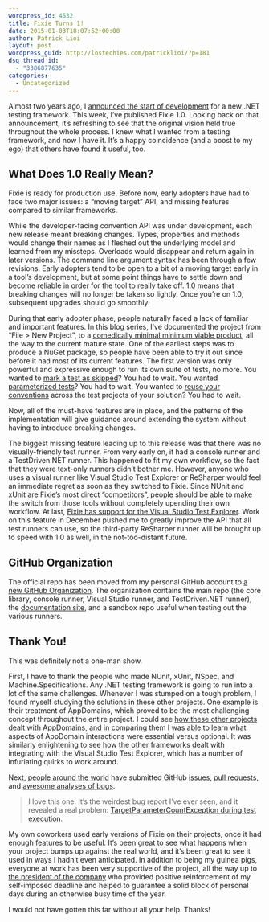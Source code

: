 ```yaml
---
wordpress_id: 4532
title: Fixie Turns 1!
date: 2015-01-03T18:07:52+00:00
author: Patrick Lioi
layout: post
wordpress_guid: http://lostechies.com/patricklioi/?p=181
dsq_thread_id:
  - "3386877635"
categories:
  - Uncategorized
---
```

Almost two years ago, I [announced the start of development](http://patrick.lioi.net/2013/03/08/insufficiently-round-wheels/) for a new .NET testing framework. This week, I&#8217;ve published Fixie 1.0. Looking back on that announcement, it&#8217;s refreshing to see that the original vision held true throughout the whole process. I knew what I wanted from a testing framework, and now I have it. It&#8217;s a happy coincidence (and a boost to my ego) that others have found it useful, too.

## What Does 1.0 Really Mean?

Fixie is ready for production use. Before now, early adopters have had to face two major issues: a &#8220;moving target&#8221; API, and missing features compared to similar frameworks.

While the developer-facing convention API was under development, each new release meant breaking changes. Types, properties and methods would change their names as I fleshed out the underlying model and learned from my missteps. Overloads would disappear and return again in later versions. The command line argument syntax has been through a few revisions. Early adopters tend to be open to a bit of a moving target early in a tool&#8217;s development, but at some point things have to settle down and become reliable in order for the tool to really take off. 1.0 means that breaking changes will no longer be taken so lightly. Once you&#8217;re on 1.0, subsequent upgrades should go smoothly.

During that early adopter phase, people naturally faced a lack of familiar and important features. In this blog series, I&#8217;ve documented the project from &#8220;File > New Project&#8221;, to a [comedically minimal minimum viable product](http://patrick.lioi.net/2013/03/26/bootstrapping/), all the way to the current mature state. One of the earliest steps was to produce a NuGet package, so people have been able to try it out since before it had most of its current features. The first version was only powerful and expressive enough to run its own suite of tests, no more. You wanted to [mark a test as skipped](https://fixie.github.io/docs/skipping-tests/)? You had to wait. You wanted [parameterized tests](https://fixie.github.io/docs/parameterized-test-methods/)? You had to wait. You wanted to [reuse your conventions](https://fixie.github.io/docs/reusing-conventions/) across the test projects of your solution? You had to wait.

Now, all of the must-have features are in place, and the patterns of the implementation will give guidance around extending the system without having to introduce breaking changes.

The biggest missing feature leading up to this release was that there was no visually-friendly test runner. From very early on, it had a console runner and a TestDriven.NET runner. This happened to fit my own workflow, so the fact that they were text-only runners didn&#8217;t bother me. However, anyone who uses a visual runner like Visual Studio Test Explorer or ReSharper would feel an immediate regret as soon as they switched to Fixie. Since NUnit and xUnit are Fixie&#8217;s most direct &#8220;competitors&#8221;, people should be able to make the switch from those tools without completely upending their own workflow. At last, [Fixie has support for the Visual Studio Test Explorer](https://fixie.github.io/docs/visual-studio-runner/). Work on this feature in December pushed me to greatly improve the API that all test runners can use, so the third-party ReSharper runner will be brought up to speed with 1.0 as well, in the not-too-distant future.

## GitHub Organization

The official repo has been moved from my personal GitHub account to [a new GitHub Organization](https://github.com/fixie). The organization contains the main repo (the core library, console runner, Visual Studio runner, and TestDriven.NET runner), the [documentation site](https://fixie.github.io/), and a sandbox repo useful when testing out the various runners.

## Thank You!

This was definitely not a one-man show.

First, I have to thank the people who made NUnit, xUnit, NSpec, and Machine.Specifications. Any .NET testing framework is going to run into a lot of the same challenges. Whenever I was stumped on a tough problem, I found myself studying the solutions in these other projects. One example is their treatment of AppDomains, which proved to be the most challenging concept throughout the entire project. I could see [how these other projects dealt with AppDomains](https://github.com/fixie/fixie/issues/8), and in comparing them I was able to learn what aspects of AppDomain interactions were essential versus optional. It was similarly enlightening to see how the other frameworks dealt with integrating with the Visual Studio Test Explorer, which has a number of infuriating quirks to work around.

Next, [people around the world](https://github.com/fixie/fixie/graphs/contributors) have submitted GitHub [issues](https://github.com/fixie/fixie/issues/61), [pull requests](https://github.com/fixie/fixie/pull/42), and [awesome analyses of bugs](https://github.com/fixie/fixie/pull/60#issuecomment-63210776).

> I love this one. It&#8217;s the weirdest bug report I&#8217;ve ever seen, and it revealed a real problem: [TargetParameterCountException during test execution](https://github.com/fixie/fixie/issues/74).

My own coworkers used early versions of Fixie on their projects, once it had enough features to be useful. It&#8217;s been great to see what happens when your project bumps up against the real world, and it&#8217;s been great to see it used in ways I hadn&#8217;t even anticipated. In addition to being my guinea pigs, everyone at work has been very supportive of the project, all the way up to [the president of the company](https://twitter.com/headspring24_7) who provided positive reinforcement of my self-imposed deadline and helped to guarantee a solid block of personal days during an otherwise busy time of the year.

I would not have gotten this far without all your help. Thanks!